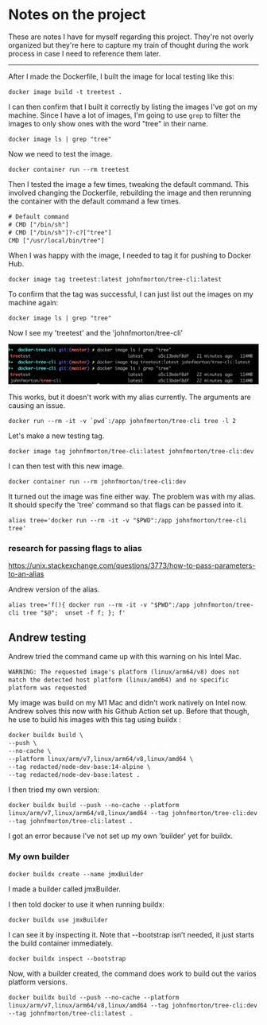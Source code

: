 # Notes on the project

These are notes I have for myself regarding this project. They're not overly organized but they're here to capture my train of thought during the work process in case I need to reference them later.

---

After I made the Dockerfile, I built the image for local testing like this:

```
docker image build -t treetest .
```

I can then confirm that I built it correctly by listing the images I've got on my machine. Since I have a lot of images, I'm going to use `grep` to filter the images to only show ones with the word "tree" in their name.

```
docker image ls | grep "tree"
```

Now we need to test the image.

```
docker container run --rm treetest
```

Then I tested the image a few times, tweaking the default command. This involved changing the Dockerfile, rebuilding the image and then rerunning the container with the default command a few times.

```
# Default command
# CMD ["/bin/sh"]
# CMD ["/bin/sh"]?-c?["tree"]
CMD ["/usr/local/bin/tree"]
```

When I was happy with the image, I needed to tag it for pushing to Docker Hub.

```
docker image tag treetest:latest johnfmorton/tree-cli:latest
```

To confirm that the tag was successful, I can just list out the images on my machine again:

```
docker image ls | grep "tree"
```

Now I see my 'treetest' and the 'johnfmorton/tree-cli'

![build-iterm-21JAN2022.png](build-iterm-21JAN2022.png)

This works, but it doesn't work with my alias currently. The arguments are causing an issue.

```
docker run --rm -it -v `pwd`:/app johnfmorton/tree-cli tree -l 2
```

Let's make a new testing tag.

```
docker image tag johnfmorton/tree-cli:latest johnfmorton/tree-cli:dev
```

I can then test with this new image.

```
docker container run --rm johnfmorton/tree-cli:dev
```

It turned out the image was fine either way. The problem was with my alias. It should specify the 'tree' command so that flags can be passed into it.

```
alias tree='docker run --rm -it -v "$PWD":/app johnfmorton/tree-cli tree'
```

### research for passing flags to alias

https://unix.stackexchange.com/questions/3773/how-to-pass-parameters-to-an-alias

Andrew version of the alias.

```
alias tree='f(){ docker run --rm -it -v "$PWD":/app johnfmorton/tree-cli tree "$@";  unset -f f; }; f'
```

## Andrew testing

Andrew tried the command came up with this warning on his Intel Mac.

```
WARNING: The requested image's platform (linux/arm64/v8) does not match the detected host platform (linux/amd64) and no specific platform was requested
```

My image was build on my M1 Mac and didn't work natively on Intel now. Andrew solves this  now with his Github Action set up. Before that though, he use to build his images with this tag using buildx :

```
docker buildx build \
--push \
--no-cache \
--platform linux/arm/v7,linux/arm64/v8,linux/amd64 \
--tag redacted/node-dev-base:14-alpine \
--tag redacted/node-dev-base:latest .
```

I then tried my own version:

```
docker buildx build --push --no-cache --platform linux/arm/v7,linux/arm64/v8,linux/amd64 --tag johnfmorton/tree-cli:dev --tag johnfmorton/tree-cli:latest .
```

I got an error because I've not set up my own 'builder' yet for buildx.

### My own builder

```
docker buildx create --name jmxBuilder
```

I made a builder called jmxBuilder.

I then told docker to use it when running buildx:

```
docker buildx use jmxBuilder
```

I can see it by inspecting it. Note that --bootstrap isn’t needed, it just starts the build container immediately.

```
docker buildx inspect --bootstrap
```

Now, with a builder created, the command does work to build out the varios platform versions.

```
docker buildx build --push --no-cache --platform linux/arm/v7,linux/arm64/v8,linux/amd64 --tag johnfmorton/tree-cli:dev --tag johnfmorton/tree-cli:latest .
```
